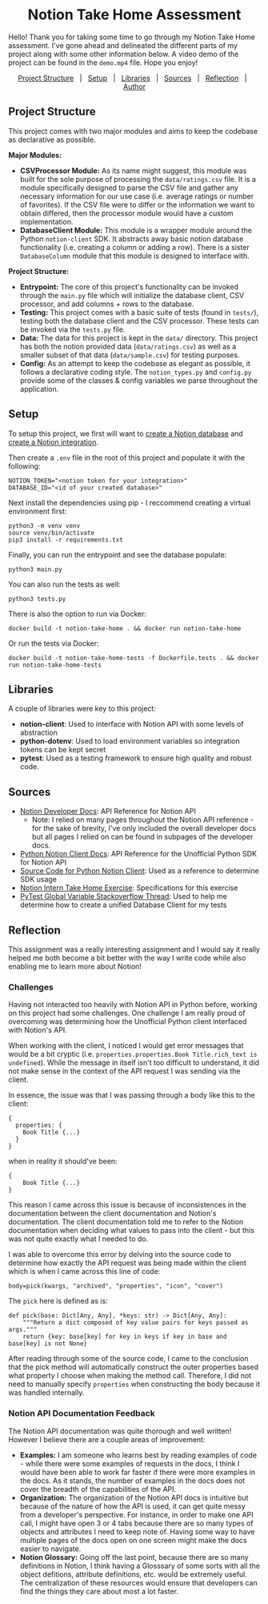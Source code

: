 
<h1 align="center">Notion Take Home Assessment</h1>

Hello! Thank you for taking some time to go through my Notion Take Home assessment. I've gone ahead and delineated the different parts of my project along with some other information below. A video demo of the project can be found in the `demo.mp4` file. Hope you enjoy!

<p align="center">
  <a href="#project-structure">Project Structure</a> &#xa0; | &#xa0;
  <a href="#setup">Setup</a> &#xa0; | &#xa0;
  <a href="#libraries">Libraries</a> &#xa0; | &#xa0;
  <a href="#sources">Sources</a> &#xa0; | &#xa0;
  <a href="#reflection">Reflection</a> &#xa0; | &#xa0;
  <a href="https://github.com/SamratSahoo" target="_blank">Author</a>
</p>
 
 
## Project Structure ##

This project comes with two major modules and aims to keep the codebase as declarative as possible.

**Major Modules:**
* **CSVProcessor Module:** As its name might suggest, this module was built for the sole purpose of processing the `data/ratings.csv` file. It is a module specifically designed to parse the CSV file and gather any necessary information for our use case (i.e. average ratings or number of favorites). If the CSV file were to differ or the information we want to obtain differed, then the processor module would have a custom implementation. 
* **DatabaseClient Module:** This module is a wrapper module around the Python `notion-client` SDK. It abstracts away basic notion database functionality (i.e. creating a column or adding a row). There is a sister `DatabaseColumn` module that this module is designed to interface with.

**Project Structure:**
* **Entrypoint:** The core of this project's functionality can be invoked through the `main.py` file which will initialize the database client, CSV processor, and add columns + rows to the database.
* **Testing:** This project comes with a basic suite of tests (found in `tests/`), testing both the database client and the CSV processor. These tests can be invoked via the `tests.py` file.
* **Data:** The data for this project is kept in the `data/` directory. This project has both the notion provided data (`data/ratings.csv`) as well as a smaller subset of that data (`data/sample.csv`) for testing purposes.
* **Config:** As an attempt to keep the codebase as elegant as possible, it follows a declarative coding style. The `notion_types.py` and `config.py` provide some of the classes & config variables we parse throughout the application.

## Setup ##

To setup this project, we first will want to [create a Notion database](https://www.notion.so/help/guides/creating-a-database) and [create a Notion integration](https://developers.notion.com/docs/create-a-notion-integration).

Then create a `.env` file in the root of this project and populate it with the following:
```
NOTION_TOKEN="<notion token for your integration>"
DATABASE_ID="<id of your created database>"
```

Next install the dependencies using pip - I reccommend creating a virtual environment first:

```
python3 -m venv venv
source venv/bin/activate
pip3 install -r requirements.txt
```

Finally, you can run the entrypoint and see the database populate:
```
python3 main.py
```

You can also run the tests as well:
```
python3 tests.py
```

There is also the option to run via Docker:
```
docker build -t notion-take-home . && docker run notion-take-home
```

Or run the tests via Docker:
```
docker build -t notion-take-home-tests -f Dockerfile.tests . && docker run notion-take-home-tests
```

## Libraries ##
A couple of libraries were key to this project:
* **notion-client**: Used to interface with Notion API with some levels of abstraction
* **python-dotenv**: Used to load environment variables so integration tokens can be kept secret
* **pytest**: Used as a testing framework to ensure high quality and robust code.

## Sources ##
* [Notion Developer Docs](https://developers.notion.com/reference/): API Reference for Notion API
  * Note: I relied on many pages throughout the Notion API reference - for the sake of brevity, I've only included the overall developer docs but all pages I relied on can be found in subpages of the developer docs.
* [Python Notion Client Docs](https://ramnes.github.io/notion-sdk-py/): API Reference for the Unofficial Python SDK for Notion API
* [Source Code for Python Notion Client](https://github.com/ramnes/notion-sdk-py): Used as a reference to determine SDK usage
* [Notion Intern Take Home Exercise](https://www.notion.so/Intern-Take-Home-Exercise-ca75357f136d4557be6505632ed9bde0): Specifications for this exercise
* [PyTest Global Variable Stackoverflow Thread](https://stackoverflow.com/questions/44441929/how-to-share-global-variables-between-tests): Used to help me determine how to create a unified Database Client for my tests

## Reflection ##

This assignment was a really interesting assignment and I would say it really helped me both become a bit better with the way I write code while also enabling me to learn more about Notion!

### Challenges ###

Having not interacted too heavily with Notion API in Python before, working on this project had some challenges. One challenge I am really proud of overcoming was determining how the Unofficial Python client interfaced with Notion's API. 

When working with the client, I noticed I would get error messages that would be a bit cryptic (i.e. `properties.properties.Book Title.rich_text is undefined`). While the message in itself isn't too difficult to understand, it did not make sense in the context of the API request I was sending via the client.

In essence, the issue was that I was passing through a body like this to the client:
```
{
  properties: {
    Book Title {...}
  }
}
```
when in reality it should've been: 
```
{
    Book Title {...}
}
```

This reason I came across this issue is because of inconsistences in the documentation between the client documentation and Notion's documentation. The client documentation told me to refer to the Notion documentation when deciding what values to pass into the client - but this was not quite exactly what I needed to do. 

I was able to overcome this error by delving into the source code to determine how exactly the API request was being made within the client which is when I came across this line of code:
```
body=pick(kwargs, "archived", "properties", "icon", "cover")
```

The `pick` here is defined as is:
```
def pick(base: Dict[Any, Any], *keys: str) -> Dict[Any, Any]:
    """Return a dict composed of key value pairs for keys passed as args."""
    return {key: base[key] for key in keys if key in base and base[key] is not None}
```

After reading through some of the source code, I came to the conclusion that the pick method will automatically construct the outer properties based what property I choose when making the method call. Therefore, I did not need to manually specify `properties` when constructing the body because it was handled internally.

### Notion API Documentation Feedback ###

The Notion API documentation was quite thorough and well written! However I believe there are a couple areas of improvement:
* **Examples:** I am someone who learns best by reading examples of code - while there were some examples of requests in the docs, I think I would have been able to work far faster if there were more examples in the docs. As it stands, the number of examples in the docs does not cover the breadth of the capabilities of the API.
* **Organization:** The organization of the Notion API docs is intuitive but because of the nature of how the API is used, it can get quite messy from a developer's perspective. For instance, in order to make one API call, I might have open 3 or 4 tabs because there are so many types of objects and attributes I need to keep note of. Having some way to have multiple pages of the docs open on one screen might make the docs easier to navigate. 
* **Notion Glossary:** Going off the last point, because there are so many definitions in Notion, I think having a Glosssary of some sorts with all the object defitions, attribute definitions, etc. would be extremely useful. The centralization of these resources would ensure that developers can find the things they care about most a lot faster. 

